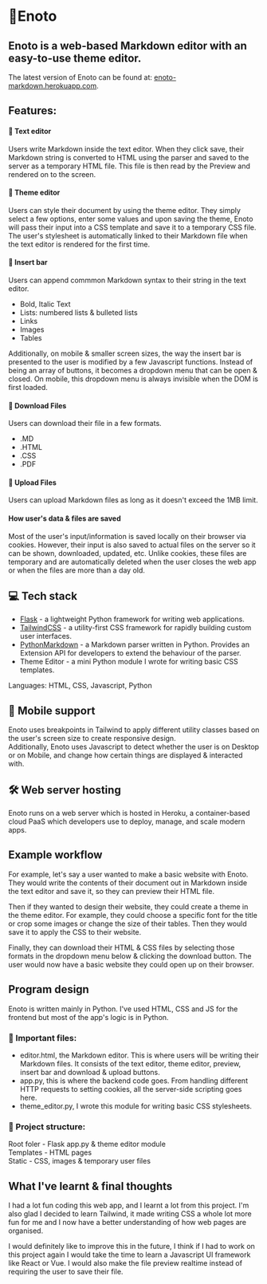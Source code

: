 # 📒Enoto


## Enoto is a web-based Markdown editor with an easy-to-use theme editor.

The latest version of Enoto can be found at: [enoto-markdown.herokuapp.com](enoto-markdown.herokuapp.com).

## Features:

#### 📝 Text editor
Users write Markdown inside the text editor. When they click save, their Markdown string is converted to HTML using the parser and saved
to the server as a temporary HTML file. This file is then read by the Preview and rendered on to the screen.

#### 🎨 Theme editor
Users can style their document by using the theme editor. They simply select a few options, enter some values and upon saving the theme, Enoto will pass their input into a CSS template and save it to a temporary CSS file. The user's stylesheet is automatically linked to their Markdown file when the text editor is rendered for the first time.

#### 🧾 Insert bar
Users can append commmon Markdown syntax to their string in the text editor.

* Bold, Italic Text
* Lists: numbered lists & bulleted lists
* Links
* Images
* Tables

Additionally, on mobile & smaller screen sizes, the way the insert bar is presented to the user is modified by a few Javascript functions.
Instead of being an array of buttons, it becomes a dropdown menu that can be open & closed. On mobile, this dropdown menu is always invisible when the DOM is first loaded.

#### 🔽 Download Files

Users can download their file in a few formats.

* .MD
* .HTML
* .CSS
* .PDF

#### 🔼 Upload Files

Users can upload Markdown files as long as it doesn't exceed the 1MB limit.

#### How user's data & files are saved
Most of the user's input/information is saved locally on their browser via cookies. However, their input is also saved to actual files on the server so it can be shown, downloaded, updated, etc. Unlike cookies, these files are temporary and are automatically deleted when the user closes the web app or when the files are more than a day old.

## 💻 Tech stack

* [Flask](https://flask.palletsprojects.com/en/2.1.x/) - a lightweight Python framework for writing web applications.
* [TailwindCSS](https://tailwindcss.com) - a utility-first CSS framework for rapidly building custom user interfaces.
* [PythonMarkdown](https://python-markdown.github.io) - a Markdown parser written in Python. Provides an Extension API for developers to extend the behaviour of the parser.
* Theme Editor - a mini Python module I wrote for writing basic CSS templates.

Languages: HTML, CSS, Javascript, Python

## 📱 Mobile support

Enoto uses breakpoints in Tailwind to apply different utility classes
based on the user's screen size to create responsive design.  
Additionally, Enoto uses Javascript to detect whether the user is on Desktop or on Mobile, and change how certain things are displayed & interacted with.

## 🛠 Web server hosting

Enoto runs on a web server which is hosted in Heroku, a container-based cloud PaaS which developers use to deploy, manage, and scale modern apps.

## Example workflow
For example, let's say a user wanted to make a basic website with Enoto. They would write the contents of their document out in Markdown inside the text editor and save it, so they can preview their HTML file.

Then if they wanted to design their website, they could create a theme in the theme editor. For example, they could choose a specific font for the title or crop some images or change the size of their tables. Then they would save it to apply the CSS to their website.

Finally, they can download their HTML & CSS files by selecting those formats in the dropdown menu below & clicking the download button. The user would now have a basic website they could open up on their browser.

## Program design

Enoto is written mainly in Python. I've used HTML, CSS and JS for the frontend but most of the app's logic is in Python.

### 🔴 Important files:

* editor.html, the Markdown editor. This is where users will be writing their Markdown files. It consists of the text editor, theme editor, preview, insert bar and download & upload buttons.
* app.py, this is where the backend code goes. From handling different HTTP requests to setting cookies, all the server-side scripting goes here.
* theme_editor.py, I wrote this module for writing basic CSS stylesheets.

### 🌱 Project structure:

Root foler - Flask app.py & theme editor module  
Templates - HTML pages  
Static - CSS, images & temporary user files

## What I've learnt & final thoughts

I had a lot fun coding this web app, and I learnt a lot from this project. I'm also glad I decided to learn Tailwind, it made writing CSS a whole lot more fun for me and I now have a better understanding of how web pages are organised.

I would definitely like to improve this in the future, I think if I had to work on this project again I would take the time to learn a Javascript UI framework like React or Vue. I would also make the file preview realtime instead of requiring the user to save their file.
